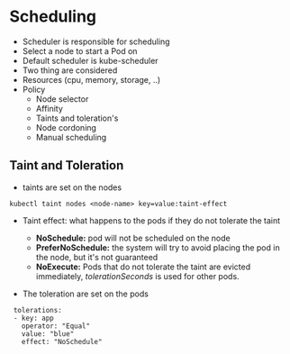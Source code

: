 # Scheduling

- Scheduler is responsible for scheduling 
- Select a node to start a Pod on 
- Default scheduler is kube-scheduler
- Two thing are considered 
 - Resources (cpu, memory, storage, ..)
 - Policy
	- Node selector 
	- Affinity 
	- Taints and toleration's
	- Node cordoning 
	- Manual scheduling

## Taint and Toleration 

- taints are set on the nodes

 ```kubectl taint nodes <node-name> key=value:taint-effect```
 
 - Taint effect: what happens to the pods if they do not tolerate the taint 
	- **NoSchedule:** pod will not be scheduled on the node
	- **PreferNoSchedule:** the system will try to avoid placing the pod in the node, but it's not guaranteed 
	- **NoExecute:** Pods that do not tolerate the taint are evicted immediately, _tolerationSeconds_  is used for other pods. 

- The toleration are set on the pods

```
 tolerations:
 - key: app
   operator: "Equal"
   value: "blue"
   effect: "NoSchedule"
``` 
